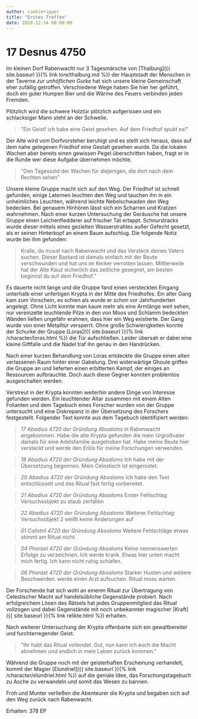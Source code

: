 ```yaml
---
author: cookieripper
title: "Erstes Treffen"
date: 2020-12-14 00:00:00 
---
```

# 17 Desnus 4750
Im kleinen Dorf Rabenwacht nur 3 Tagesmärsche von [Thalburg]({{ site.baseurl }}{% link lore/thalburg.md %}) der Hauptstadt der Menschen in der Taverne *zur unhöflichen Gurke* hat sich unsere kleine Gemeinschaft eher zufällig getroffen. Verschiedene Wege haben Sie hier her geführt, doch ein guter Humpen Bier und die Wärme des Feuers verbinden jeden Fremden.

Plötzlich wird die schwere Holztür plötzlich aufgerissen und ein schlacksiger Mann steht an der Schwelle. 
> "Ein Geist! ich habe eine Geist gesehen. Auf dem Friedhof spukt es!"

Der Alte wird vom Dorfvorsteher beruhigt und es stellt sich heraus, dass auf dem nahe gelegenen Friedhof eine Gestalt gesehen wurde. Da die lokalen Wachen aber bereits einen gewissen Pegel überschritten haben, fragt er in die Runde wer diese Aufgabe übernehmen möchte. 

> "Den Tagessold der Wachen für diejenigen, die dort nach dem Rechten sehen"

Unsere kleine Gruppe macht sich auf den Weg. Der Friedhof ist schnell gefunden, einige Laternen leuchten den Weg und tauchen ihn in ein unheimliches Leuchten, während leichte Nebelschwaden den Weg bedecken. Bei genauem Hinhören lässt sich ein Scharren und Kratzen wahrnehmen. Nach einer kurzen Untersuchung der Geräusche hat unsere Gruppe einen Leichenfledderer auf frischer Tat ertappt. Schnurstracks wurde dieser mittels eines gezielten Wasserstrahles außer Gefecht gesetzt, als er seinen Hinterkopf an einem Baum aufschlug.
Die folgende Notiz wurde bei ihm gefunden:

> Kralle, du musst nach Rabenwacht und das Versteck deines Vaters suchen. Dieser Bastard ist damals einfach mit der Beute verschwunden und hat uns im Kerker verrotten lassen. Mittlerweile hat der Alte Kauz sicherlich das zeitliche gesegnet, am besten beginnst du auf dem Friedhof."

Es dauerte nicht lange und die Gruppe fand einen versteckten Eingang unterhalb einer unfertigen Krypta in der Mitte des Friedhofes.
Ein alter Gang kam zum Vorschein, es schien als wurde er schon vor Jahrhunderten angelegt. Ohne Licht konnte man kaum mehr als eine Armlänge weit sehen, nur vereinzelte leuchtende Pilze in den von Moos und Schlamm bedeckten Wänden ließen ungefähr erahnen, dass hier ein Weg existierte. Der Gang wurde von einer Metalltür versperrt. Ohne große Schwierigkeiten konnte der Schurke der Gruppe [Loras]({{ site.baseurl }}{% link /character/loras.html %}) die Tür aufschließen. Leider übersah er dabei eine kleine Giftfalle und die Nadel traf ihn genau in den Handrücken.

Nach einer kurzen Behandlung von Loras entdeckte die Gruppe einen alten verlassenen Raum hinter einer Gabelung. Drei widerwärtige Ghoule griffen die Gruppe an und lieferten einen erbitterten Kampf, der einiges an Ressourcen aufbrauchte. Doch auch diese Gegner konnten problemlos ausgeschalten werden.

Verstreut in der Krypta konnten weiterhin andere Dinge von Interesse gefunden werden. Ein leuchtender Altar zusammen mit einem Alten Folianten und dem Tagebuch eines Forscher wurden von der Gruppe untersucht und eine Diskrepanz in der Übersetzung des Forschers festgestellt. Folgender Text konnte aus dem Tagebuch identifiziert werden:

> *17 Abadius 4720 der Gründung Absaloms*
in Rabenwacht angekommen.
Habe die alte Krypta gefunden die mein Urgroßvater damals für eine Adelsfamilie ausgehoben hat. Habe meine Beute hier versteckt und werde den Erlös für meine Forschungen verwenden.

> *18 Abadius 4720 der Gründung Absaloms*
Ich habe mit der Übersetzung begonnen. Mein Celestisch ist eingerostet.

> *20 Abadius 4720 der Gründung Absaloms*
Ich habe den Text entschlüsselt und das Ritual fast fertig vorbereitet.

> *21 Abadius 4720 der Gründung Absaloms*
Erster Fehlschlag: Versuchsobjekt zu staub zerfallen

> *22 Abadius 4720 der Gründung Absaloms*
Weiterer Fehlschlag: Versuchsobjekt 2 weißt keine Änderungen auf

> *01 Calistril 4720 der Gründung Absaloms*
Weitere Fehlschläge etwas stimmt am Ritual nicht.

> *04 Pharast 4720 der Gründung Absaloms*
Keine nennenswerten Erfolge zu verzeichnen. Ich werde krank. Etwas hier unten macht mich fertig. Ich kann nicht ruhig schlafen. 

> *06 Pharast 4720 der Gründung Absaloms*
Starker Husten und weitere Beschwerden. werde einen Arzt aufsuchen. Ritual muss warten.

Der Forschende hat sich wohl an einenm Ritual zur Übertragung von Celestischer Macht auf handelsübliche Gegenstände probiert. Nach erfolgreichem Lösen des Rätsels hat jedes Gruppenmitglied das Ritual vollzogen und dabei Gegenstände mit noch unbekannter magischer [Kraft]({{ site.baseurl }}{% link relikte.html %}) erhalten.

Nach weiterer Untersuchung der Krypta offenbarte sich ein gewaltbereiter und furchterregender Geist. 

> "Ihr habt das Ritual vollendet. Gut, nun kann ich euch die Macht abnehmen und endlich in mein Leben zurück kommen."

Während die Gruppe noch mit der geisterhaften Erscheinung verhandelt, kommt der Magier [Elundriel]({{ site.baseurl }}{% link /character/elundriel.html %}) auf die geniale Idee, das Forschungstagebuch zu Asche zu verwandeln und somit das Wesen zu bannen.

Froh und Munter verließen die Abenteurer die Krypta und begaben sich auf den Weg zurück nach Rabenwacht.

Erhalten: 378 EP

